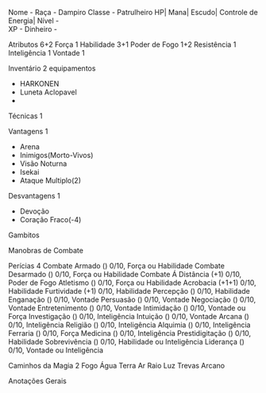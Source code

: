 Nome - 
Raça - Dampiro
Classe - Patrulheiro
HP| 
Mana| 
Escudo| 
Controle de Energia| 
Nível -  
XP - 
Dinheiro -  

Atributos 6+2
Força 1
Habilidade 3+1
Poder de Fogo 1+2
Resistência  1
Inteligência 1
Vontade 1

Inventário 2 equipamentos
- HARKONEN
- Luneta Aclopavel
- 

Técnicas 1

Vantagens 1
- Arena
- Inimigos(Morto-Vivos)
- Visão Noturna
- Isekai
- Ataque Multiplo(2)

Desvantagens 1
- Devoção
- Coração Fraco(-4)

Gambitos 

Manobras de Combate 

Perícias 4
Combate Armado () 0/10, Força ou Habilidade
Combate Desarmado () 0/10, Força ou Habilidade
Combate Á Distância (+1) 0/10, Poder de Fogo
Atletismo () 0/10, Força ou Habilidade
Acrobacia (+1+1) 0/10, Habilidade
Furtividade (+1) 0/10, Habilidade
Percepção () 0/10, Habilidade
Enganação () 0/10, Vontade
Persuasão () 0/10, Vontade
Negociação () 0/10, Vontade
Entretenimento () 0/10, Vontade
Intimidação () 0/10, Vontade ou Força
Investigação () 0/10, Inteligência
Intuição () 0/10, Vontade
Arcana () 0/10, Inteligência
Religião () 0/10, Inteligência
Alquimia () 0/10, Inteligência
Ferraria () 0/10, Força
Medicina () 0/10, Inteligência
Prestidigitação () 0/10, Habilidade
Sobrevivência () 0/10, Habilidade ou Inteligência
Liderança () 0/10, Vontade ou Inteligência

Caminhos da Magia 2
Fogo 
Água 
Terra 
Ar 
Raio 
Luz 
Trevas 
Arcano 

Anotações Gerais